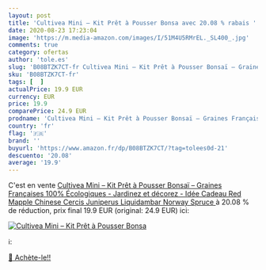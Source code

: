 ```yaml
---
layout: post
title: 'Cultivea Mini – Kit Prêt à Pousser Bonsa avec 20.08 % rabais '
date: 2020-08-23 17:23:04
image: 'https://m.media-amazon.com/images/I/51M4U5RMrEL._SL400_.jpg'
comments: true
category: ofertas
author: 'tole.es'
slug: 'B08BTZK7CT-fr Cultivea Mini – Kit Prêt à Pousser Bonsaï – Graines...'
sku: 'B08BTZK7CT-fr'
tags: [  ]
actualPrice: 19.9 EUR
currency: EUR
price: 19.9
comparePrice: 24.9 EUR
prodname: 'Cultivea Mini – Kit Prêt à Pousser Bonsaï – Graines Françaises 100% Écologiques - Jardinez et décorez - Idée Cadeau  Red Mapple  Chinese Cercis  Juniperus  Liquidambar  Norway Spruce '
country: 'fr'
flag: '🇫🇷'
brand: ''
buyurl: 'https://www.amazon.fr/dp/B08BTZK7CT/?tag=tolees0d-21'
descuento: '20.08'
average: '19.9'
---
```


C'est en vente [Cultivea Mini – Kit Prêt à Pousser Bonsaï – Graines Françaises 100% Écologiques - Jardinez et décorez - Idée Cadeau  Red Mapple  Chinese Cercis  Juniperus  Liquidambar  Norway Spruce ](https://www.amazon.fr/dp/B08BTZK7CT/?tag=tolees0d-21)  à  20.08 % de réduction, prix final  19.9 EUR (original: 24.9 EUR) ici:

[![Cultivea Mini – Kit Prêt à Pousser Bonsa](https://m.media-amazon.com/images/I/51M4U5RMrEL._SL400_.jpg)](https://www.amazon.fr/dp/B08BTZK7CT/?tag=tolees0d-21)

ℹ️:


[🛒 Achète-le!!](https://www.amazon.fr/dp/B08BTZK7CT/?tag=tolees0d-21)
